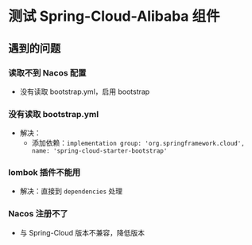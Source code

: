 # 测试 Spring-Cloud-Alibaba 组件

## 遇到的问题

### 读取不到 Nacos 配置

- 没有读取 bootstrap.yml，启用 bootstrap

### 没有读取 bootstrap.yml

- 解决：
    - 添加依赖：`implementation group: 'org.springframework.cloud', name: 'spring-cloud-starter-bootstrap'`

### lombok 插件不能用

- 解决：直接到 `dependencies` 处理

### Nacos 注册不了

- 与 Spring-Cloud 版本不兼容，降低版本